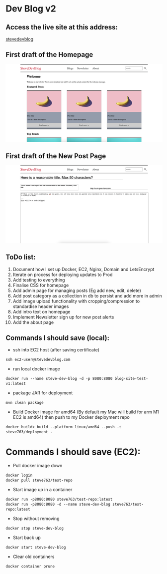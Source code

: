# Dev Blog v2

## Access the live site at this address:
[stevedevblog](https://stevedevblog.com)

## First draft of the Homepage
![new-post-page](docs/homepage-basic-layout.png)

## First draft of the New Post Page
![new-post-page](docs/new-post-page-basic-layout.png)


## ToDo list:
1. Document how I set up Docker, EC2, Nginx, Domain and LetsEncrypt
2. Iterate on process for deploying updates to Prod
3. Add testing to everything
4. Finalise CSS for homepage
5. Add admin page for managing posts (Eg add new, edit, delete)
6. Add post category as a collection in db to persist and add more in admin
7. Add image upload functionality with cropping/compression to standardise header images
8. Add intro text on homepage
9. Implement Newsletter sign up for new post alerts
10. Add the about page


## Commands I should save (local):

- ssh into EC2 host (after saving certificate)
```
ssh ec2-user@stevedevblog.com
```

- run local docker image
```
docker run --name steve-dev-blog -d -p 8080:8080 blog-site-test-v1:latest
```
- package JAR for deployment
```
mvn clean package
```
- Build Docker image for amd64 (By default my Mac will build for arm M1 EC2 is amd64) then push to my Docker deployment repo
```
docker buildx build --platform linux/amd64 --push -t steve763/deployment .
```


# Commands I should save (EC2):

- Pull docker image down
```
docker login
docker pull steve763/test-repo
```

- Start image up in a container
```
docker run -p8080:8080 steve763/test-repo:latest
docker run -p8080:8080 -d --name steve-dev-blog steve763/test-repo:latest
```

- Stop without removing
```
docker stop steve-dev-blog
```

- Start back up
```
docker start steve-dev-blog
```

- Clear old containers
```
docker container prune
```




